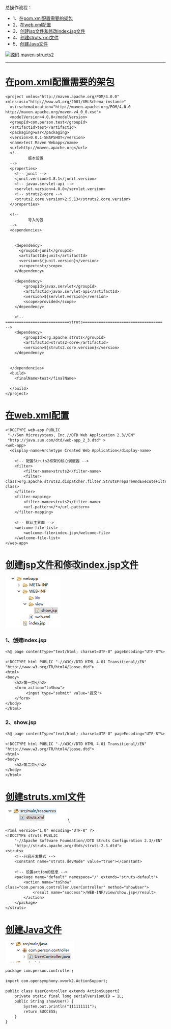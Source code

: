 总操作流程：
- 1、[在pom.xml配置需要的架包](#java-01)
- 2、[在web.xml配置](#java-02)
- 3、[创建jsp文件和修改index.jsp文件](#java-03)
- 4、[创建struts.xml文件](#java-04)
- 5、[创建Java文件](#java-05)

[![](https://img.shields.io/badge/源码-maven--structs2-blue.svg "源码 maven-structs2")](https://github.com/lidekai/maven-structs2)

----------
# <a name="java-01" href="#" >在pom.xml配置需要的架包</a>
```
<project xmlns="http://maven.apache.org/POM/4.0.0" xmlns:xsi="http://www.w3.org/2001/XMLSchema-instance"
  xsi:schemaLocation="http://maven.apache.org/POM/4.0.0 http://maven.apache.org/maven-v4_0_0.xsd">
  <modelVersion>4.0.0</modelVersion>
  <groupId>com.person.test</groupId>
  <artifactId>test</artifactId>
  <packaging>war</packaging>
  <version>0.0.1-SNAPSHOT</version>
  <name>test Maven Webapp</name>
  <url>http://maven.apache.org</url>
  <!-- 
  	      版本设置 
  -->
  <properties>
  	<!-- junit -->
  	<junit.version>3.8.1</junit.version>
  	<!-- javax.servlet-api -->
  	<servlet.version>4.0.0</servlet.version>
  	<!-- struts2-core -->
  	<struts2.core.version>2.5.13</struts2.core.version>
  </properties>
  
  <!-- 
  	      导入的包
  -->
  <dependencies>
  
  
    <dependency>
      <groupId>junit</groupId>
      <artifactId>junit</artifactId>
      <version>${junit.version}</version>
      <scope>test</scope>
    </dependency>
    
    <dependency>
     	<groupId>javax.servlet</groupId>
	    <artifactId>javax.servlet-api</artifactId>
	    <version>${servlet.version}</version>
	    <scope>provided</scope>
	</dependency>
	
	<!-- ============================struts=================================== -->
	<dependency>
	    <groupId>org.apache.struts</groupId>
	    <artifactId>struts2-core</artifactId>
	    <version>${struts2.core.version}</version>
	</dependency>
    
    
  </dependencies>
  <build>
    <finalName>test</finalName>
    
  </build>
</project>

```
# <a name="java-02" href="#" >在web.xml配置</a>
```
<!DOCTYPE web-app PUBLIC
 "-//Sun Microsystems, Inc.//DTD Web Application 2.3//EN"
 "http://java.sun.com/dtd/web-app_2_3.dtd" >
<web-app>
  <display-name>Archetype Created Web Application</display-name>
    
    <!-- 配置Struts2框架的核心调度器 -->
    <filter>
        <filter-name>struts2</filter-name>
        <filter-class>org.apache.struts2.dispatcher.filter.StrutsPrepareAndExecuteFilter</filter-class>
    </filter>
    <filter-mapping>
        <filter-name>struts2</filter-name>
        <url-pattern>/*</url-pattern>
    </filter-mapping>
    
    <!-- 默认主界面 -->
    <welcome-file-list>
        <welcome-file>index.jsp</welcome-file>
    </welcome-file-list>
</web-app>
```
# <a name="java-03" href="#" >创建jsp文件和修改index.jsp文件</a>
![](image/2-1.png)
### 1、创建index.jsp
```
<%@ page contentType="text/html; charset=UTF-8" pageEncoding="UTF-8"%>

<!DOCTYPE html PUBLIC "-//W3C//DTD HTML 4.01 Transitional//EN" "http://www.w3.org/TR/html4/loose.dtd">
<html>
<body>
    <h2>第一页</h2>
    <form action="toShow">
         <input type="submit" value="提交">
    </form>
</body>
</html>
```
### 2、show.jsp
```
<%@ page contentType="text/html; charset=UTF-8" pageEncoding="UTF-8"%>

<!DOCTYPE html PUBLIC "-//W3C//DTD HTML 4.01 Transitional//EN" "http://www.w3.org/TR/html4/loose.dtd">
<html>
<body>
    <h2>第二页</h2>
</body>
</html>
```
# <a name="java-04" href="#" >创建struts.xml文件</a>
![](image/2-2.png)\

```
<?xml version="1.0" encoding="UTF-8" ?>  
<!DOCTYPE struts PUBLIC  
    "-//Apache Software Foundation//DTD Struts Configuration 2.3//EN"  
    "http://struts.apache.org/dtds/struts-2.3.dtd"> 
<struts>
	<!--开启开发模式 -->
    <constant name="struts.devMode" value="true"></constant>
     
    <!-- 设置action的信息 -->
    <package name="default" namespace="/" extends="struts-default">
        <action name="toShow" class="com.person.controller.UserController" method="showUser">
            <result name="success">/WEB-INF/view/show.jsp</result>
        </action>
    </package>
</struts>
```
# <a name="java-05" href="#" >创建Java文件</a>
![](image/2-3.png)

```
package com.person.controller;

import com.opensymphony.xwork2.ActionSupport;

public class UserController extends ActionSupport{
	private static final long serialVersionUID = 1L; 
	public String showUser() {
		System.out.println("111111111");
		return SUCCESS;  
	}
}

```